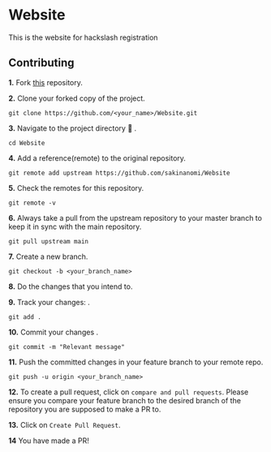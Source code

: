 # Website
This is the website for hackslash registration

## Contributing

**1.**  Fork [this](https://github.com/sakinanomi/Website.git) repository.

**2.**  Clone your forked copy of the project.

```
git clone https://github.com/<your_name>/Website.git
```

**3.** Navigate to the project directory :file_folder: .

```
cd Website
```

**4.** Add a reference(remote) to the original repository.

```
git remote add upstream https://github.com/sakinanomi/Website
```

**5.** Check the remotes for this repository.
```
git remote -v
```

**6.** Always take a pull from the upstream repository to your master branch to keep it in sync with the main repository.

```
git pull upstream main
```

**7.** Create a new branch.

```
git checkout -b <your_branch_name>
```

**8.** Do the changes that you intend to.


**9.** Track your changes: .

```
git add . 
```

**10.** Commit your changes .

```
git commit -m "Relevant message"
```

**11.** Push the committed changes in your feature branch to your remote repo.
```
git push -u origin <your_branch_name>
```

**12.** To create a pull request, click on `compare and pull requests`. Please ensure you compare your feature branch to the desired branch of the repository you are supposed to make a PR to.


**13.** Click on `Create Pull Request`.


**14** You have made a PR! 

